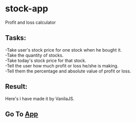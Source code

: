 # stock-app
Profit and loss calculator

## Tasks:<br>
-Take user's stock price for one stock when he bought it.<br>
-Take the quantity of stocks.<br>
-Take today's stock price for that stock.<br>
-Tell the user how much profit or loss he/she is making.<br>
-Tell them the percentage and absolute value of profit or loss.<br>

## Result:<br>
Here's i have made it by VanilaJS.

## Go To [App](https://distracted-noether-a6fab6.netlify.app/)
